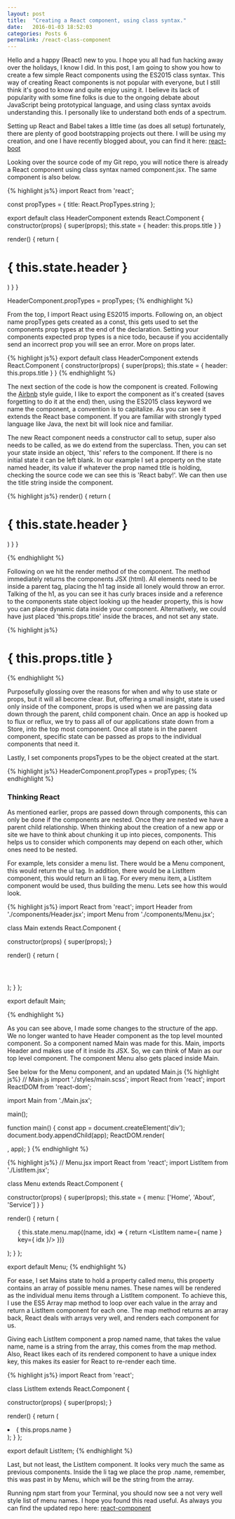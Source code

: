 ```yaml
---
layout: post
title:  "Creating a React component, using class syntax."
date:   2016-01-03 18:52:03
categories: Posts 6
permalink: /react-class-component
---
```

Hello and a happy (React) new to you. I hope you all had fun hacking away over the holidays, I know I did. In this post, I am going to show you how to create a few simple React components using the ES2015 class syntax. This way of creating React components is not popular with everyone, but I still think it's good to know and quite enjoy using it. I believe its lack of popularity with some fine folks is due to the ongoing debate about JavaScript being prototypical language, and using class syntax avoids understanding this. I personally like to understand both ends of a spectrum.

Setting up React and Babel takes a little time (as does all setup) fortunately, there are plenty of good bootstrapping projects out there. I will be using my creation, and one I have recently blogged about, you can find it here: [react-boot]

Looking over the source code of my Git repo, you will notice there is already a React component using class syntax named component.jsx. The same component is also below.

{% highlight js%}
import React from 'react';

const propTypes = {
  title: React.PropTypes.string
};

export default class HeaderComponent extends React.Component {
  constructor(props) {
    super(props);
    this.state = {
      header: this.props.title
    }
  }

  render() {
    return (
      <div className="header">
        <h1>{ this.state.header }</h1>
      </div>
    )
  }
}

HeaderComponent.propTypes = propTypes;
{% endhighlight %}

From the top, I import React using ES2015 imports. Following on, an object name propTypes gets created as a const, this gets used to set the components prop types at the end of the declaration. Setting your components expected prop types is a nice todo, because if you accidentally send an incorrect prop you will see an error. More on props later.



{% highlight js%}
export default class HeaderComponent extends React.Component {
  constructor(props) {
    super(props);
    this.state = {
      header: this.props.title
    }
  }
{% endhighlight %}

The next section of the code is how the component is created. Following the [Airbnb] style guide, I like to export the component as it's created (saves forgetting to do it at the end) then, using the ES2015 class keyword we name the component, a convention is to capitalize. As you can see it extends the React base component. If you are familiar with strongly typed language like Java, the next bit will look nice and familiar.

The new React component needs a constructor call to setup, super also needs to be called, as we do extend from the superclass. Then, you can set your state inside an object, 'this' refers to the component. If there is no initial state it can be left blank. In our example I set a property on the state named header, its value if whatever the prop named title is holding, checking the source code we can see this is 'React baby!'. We can then use the title string inside the component.


{% highlight js%}
render() {
  return (
    <div className="header">
      <h1>{ this.state.header }</h1>
    </div>
  )
}
}

{% endhighlight %}


Following on we hit the render method of the component. The method immediately returns the components JSX (html). All elements need to be inside a parent tag, placing the h1 tag inside all lonely would throw an error. Talking of the h1, as you can see it has curly braces inside and a reference to the components state object looking up the header property, this is how you can place dynamic data inside your component. Alternatively, we could have just placed 'this.props.title' inside the braces, and not set any state.


{% highlight js%}
<h1>{ this.props.title }</h1>
{% endhighlight %}

Purposefully glossing over the reasons for when and why to use state or props, but it will all become clear. But, offering a small insight, state is used only inside of the component, props is used when we are passing data down through the parent, child component chain. Once an app is hooked up to flux or reflux, we try to pass all of our applications state down from a Store, into the top most component. Once all state is in the parent component, specific state can be passed as props to the individual components that need it.

Lastly, I set components propsTypes to be the object created at the start.

{% highlight js%}
HeaderComponent.propTypes = propTypes;
{% endhighlight %}

### Thinking React
As mentioned earlier, props are passed down through components, this can only be done if the components are nested. Once they are nested we have a parent child relationship. When thinking about the creation of a new app or site we have to think about chunking it up into pieces, components. This helps us to consider which components may depend on each other, which ones need to be nested.

For example, lets consider a menu list. There would be a Menu component, this would return the ul tag. In addition, there would be a ListItem component, this would return an li tag. For every menu item, a ListItem component would be used, thus building the menu. Lets see how this would look.

{% highlight js%}
import React from 'react';
import Header from './components/Header.jsx';
import Menu from './components/Menu.jsx';

class Main extends React.Component {

 constructor(props) {
   super(props);
 }

 render() {
   return (
     <div className="app">
       <Header title="React Baby!" />
       <Menu />
     </div>
   );
 }
};

export default Main;

{% endhighlight %}

As you can see above, I made some changes to the structure of the app. We no longer wanted to have Header component as the top level mounted component. So a component named Main was made for this. Main, imports Header and makes use of it inside its JSX. So, we can think of Main as our top level component. The component Menu also gets placed inside Main.

See below for the Menu component, and an updated Main.js
{% highlight js%}
// Main.js
import './styles/main.scss';
import React from 'react';
import ReactDOM from 'react-dom';

import Main from './Main.jsx';

main();

function main() {
  const app = document.createElement('div');
  document.body.appendChild(app);
  ReactDOM.render(<Main />, app);
}
{% endhighlight %}

{% highlight js%}
// Menu.jsx
import React from 'react';
import ListItem from './ListItem.jsx';

class Menu extends React.Component {

 constructor(props) {
   super(props);
   this.state = {
     menu: ['Home', 'About', 'Service']
   }
 }

 render() {
   return (
     <div className='navigation'>
       <ul className='navigation__menu'>
         { this.state.menu.map((name, idx) => {
           return <ListItem name={ name } key={ idx }/>
         })}
       </ul>
     </div>
   );
 }
};

export default Menu;
{% endhighlight %}

For ease, I set Mains state to hold a property called menu, this property contains an array of possible menu names. These names will be rendered as the individual menu items through a ListItem component. To achieve this, I use the ES5 Array map method to loop over each value in the array and return a ListItem component for each one. The map method returns an array back, React deals with arrays very well, and renders each component for us.

Giving each ListItem component a prop named name, that takes the value name, name is a string from the array, this comes from the map method. Also, React likes each of its rendered component to have a unique index key, this makes its easier for React to re-render each time.


{% highlight js%}
import React from 'react';

class ListItem extends React.Component {

 constructor(props) {
   super(props);
 }

 render() {
   return (
     <li className="menu-item">
       { this.props.name }
     </li>
   );
 }
};

export default ListItem;
{% endhighlight %}

Last, but not least, the ListItem component. It looks very much the same as previous components. Inside the li tag we place the prop .name, remember, this was past in by Menu, which will be the string from the array.

Running npm start from your Terminal, you should now see a not very well style list of menu names. I hope you found this read useful. As always you can find the updated repo here: [react-component]

[react-boot]: https://github.com/philipjc/webpack-blog-post
[react-component]: https://github.com/philipjc/webpack-blog-post/tree/react-component
[Airbnb]: https://github.com/airbnb/javascript/tree/master/react
